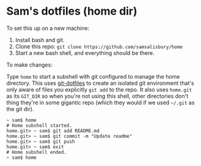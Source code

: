 # Sam's dotfiles (home dir)

To set this up on a new machine:

1. Install bash and git.
2. Clone this repo: `git clone https://github.com/samsalisbury/home`
3. Start a new bash shell, and everything should be there.

To make changes:

Type `home` to start a subshell with git configured to manage
the home directory. This uses
[git-dotfiles](https://fieldnotes.tech/2022/11/20/managing-dotfiles-with-git/)
to create an isolated git environment that's only aware of files you explicitly
`git add` to the repo. It also uses `home.git` as its `GIT_DIR` so when you're
not using this shell, other directories don't thing they're in some gigantic
repo (which they would if we used `~/.git` as the git dir).

```shell
~ sam$ home
# Home subshell started.
home.git> ~ sam$ git add README.md
home.git> ~ sam$ git commit -m "Update readme"
home.git> ~ sam$ git push
home.git> ~ sam$ exit
# Home subshell ended.
~ sam$ home
```

